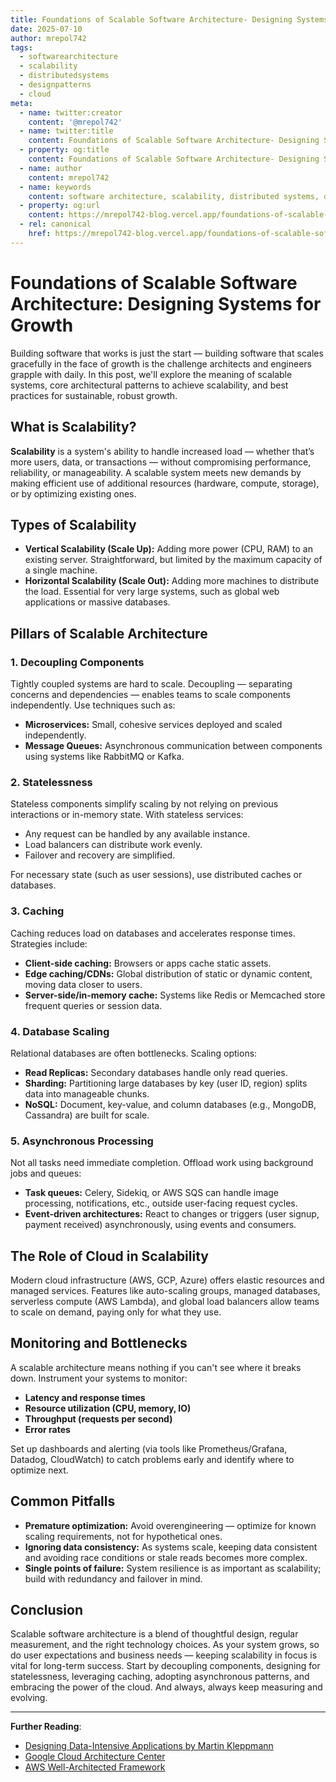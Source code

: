 ```yaml
---
title: Foundations of Scalable Software Architecture- Designing Systems for Growth
date: 2025-07-10
author: mrepol742
tags:
  - softwarearchitecture
  - scalability
  - distributedsystems
  - designpatterns
  - cloud
meta:
  - name: twitter:creator
    content: '@mrepol742'
  - name: twitter:title
    content: Foundations of Scalable Software Architecture- Designing Systems for Growth
  - property: og:title
    content: Foundations of Scalable Software Architecture- Designing Systems for Growth
  - name: author
    content: mrepol742
  - name: keywords
    content: software architecture, scalability, distributed systems, design patterns, cloud
  - property: og:url
    content: https://mrepol742-blog.vercel.app/foundations-of-scalable-software-architecture-designing-systems-for-growth/
  - rel: canonical
    href: https://mrepol742-blog.vercel.app/foundations-of-scalable-software-architecture-designing-systems-for-growth/
---
```


# Foundations of Scalable Software Architecture: Designing Systems for Growth

Building software that works is just the start — building software that scales gracefully in the face of growth is the challenge architects and engineers grapple with daily. In this post, we'll explore the meaning of scalable systems, core architectural patterns to achieve scalability, and best practices for sustainable, robust growth.

## What is Scalability?

**Scalability** is a system's ability to handle increased load — whether that’s more users, data, or transactions — without compromising performance, reliability, or manageability. A scalable system meets new demands by making efficient use of additional resources (hardware, compute, storage), or by optimizing existing ones.

## Types of Scalability

- **Vertical Scalability (Scale Up):** Adding more power (CPU, RAM) to an existing server. Straightforward, but limited by the maximum capacity of a single machine.
- **Horizontal Scalability (Scale Out):** Adding more machines to distribute the load. Essential for very large systems, such as global web applications or massive databases.

## Pillars of Scalable Architecture

### 1. Decoupling Components

Tightly coupled systems are hard to scale. Decoupling — separating concerns and dependencies — enables teams to scale components independently. Use techniques such as:

- **Microservices:** Small, cohesive services deployed and scaled independently.
- **Message Queues:** Asynchronous communication between components using systems like RabbitMQ or Kafka.


### 2. Statelessness

Stateless components simplify scaling by not relying on previous interactions or in-memory state. With stateless services:

- Any request can be handled by any available instance.
- Load balancers can distribute work evenly.
- Failover and recovery are simplified.

For necessary state (such as user sessions), use distributed caches or databases.


### 3. Caching

Caching reduces load on databases and accelerates response times. Strategies include:

- **Client-side caching:** Browsers or apps cache static assets.
- **Edge caching/CDNs:** Global distribution of static or dynamic content, moving data closer to users.
- **Server-side/in-memory cache:** Systems like Redis or Memcached store frequent queries or session data.


### 4. Database Scaling

Relational databases are often bottlenecks. Scaling options:

- **Read Replicas:** Secondary databases handle only read queries.
- **Sharding:** Partitioning large databases by key (user ID, region) splits data into manageable chunks.
- **NoSQL:** Document, key-value, and column databases (e.g., MongoDB, Cassandra) are built for scale.


### 5. Asynchronous Processing

Not all tasks need immediate completion. Offload work using background jobs and queues:

- **Task queues:** Celery, Sidekiq, or AWS SQS can handle image processing, notifications, etc., outside user-facing request cycles.
- **Event-driven architectures:** React to changes or triggers (user signup, payment received) asynchronously, using events and consumers.


## The Role of Cloud in Scalability

Modern cloud infrastructure (AWS, GCP, Azure) offers elastic resources and managed services. Features like auto-scaling groups, managed databases, serverless compute (AWS Lambda), and global load balancers allow teams to scale on demand, paying only for what they use.


## Monitoring and Bottlenecks

A scalable architecture means nothing if you can't see where it breaks down. Instrument your systems to monitor:

- **Latency and response times**
- **Resource utilization (CPU, memory, IO)**
- **Throughput (requests per second)**
- **Error rates**

Set up dashboards and alerting (via tools like Prometheus/Grafana, Datadog, CloudWatch) to catch problems early and identify where to optimize next.


## Common Pitfalls

- **Premature optimization:** Avoid overengineering — optimize for known scaling requirements, not for hypothetical ones.
- **Ignoring data consistency:** As systems scale, keeping data consistent and avoiding race conditions or stale reads becomes more complex.
- **Single points of failure:** System resilience is as important as scalability; build with redundancy and failover in mind.


## Conclusion

Scalable software architecture is a blend of thoughtful design, regular measurement, and the right technology choices. As your system grows, so do user expectations and business needs — keeping scalability in focus is vital for long-term success. Start by decoupling components, designing for statelessness, leveraging caching, adopting asynchronous patterns, and embracing the power of the cloud. And always, always keep measuring and evolving.

---

**Further Reading**:
- [Designing Data-Intensive Applications by Martin Kleppmann](https://dataintensive.net/)
- [Google Cloud Architecture Center](https://cloud.google.com/architecture/)
- [AWS Well-Architected Framework](https://aws.amazon.com/architecture/well-architected/)
